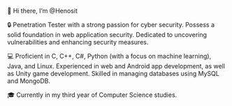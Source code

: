 👋 Hi there, I’m @Henosit

🔒 Penetration Tester with a strong passion for cyber security. Possess a solid foundation in web application security. Dedicated to uncovering vulnerabilities and enhancing security measures.

💻 Proficient in C, C++, C#, Python (with a focus on machine learning), Java, and Linux. Experienced in web and Android app development, as well as Unity game development. Skilled in managing databases using MySQL and MongoDB.

🎓 Currently in my third year of Computer Science studies.
